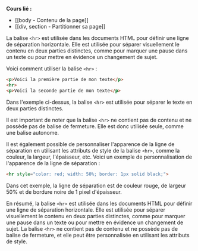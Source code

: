 **Cours lié :**
- [[body - Contenu de la page]]
- [[div, section - Partitionner sa page]]

La balise `<hr>` est utilisée dans les documents HTML pour définir une ligne de séparation horizontale. Elle est utilisée pour séparer visuellement le contenu en deux parties distinctes, comme pour marquer une pause dans un texte ou pour mettre en évidence un changement de sujet.

Voici comment utiliser la balise `<hr>` :

```HTML
<p>Voici la première partie de mon texte</p>
<hr>
<p>Voici la seconde partie de mon texte</p>
```

Dans l'exemple ci-dessus, la balise `<hr>` est utilisée pour séparer le texte en deux parties distinctes.

Il est important de noter que la balise `<hr>` ne contient pas de contenu et ne possède pas de balise de fermeture. Elle est donc utilisée seule, comme une balise autonome.

Il est également possible de personnaliser l'apparence de la ligne de séparation en utilisant les attributs de style de la balise `<hr>`, comme la couleur, la largeur, l'épaisseur, etc. Voici un exemple de personnalisation de l'apparence de la ligne de séparation :

```HTML
<hr style="color: red; width: 50%; border: 1px solid black;">
```

Dans cet exemple, la ligne de séparation est de couleur rouge, de largeur 50% et de bordure noire de 1 pixel d'épaisseur.

En résumé, la balise `<hr>` est utilisée dans les documents HTML pour définir une ligne de séparation horizontale. Elle est utilisée pour séparer visuellement le contenu en deux parties distinctes, comme pour marquer une pause dans un texte ou pour mettre en évidence un changement de sujet. La balise `<hr>` ne contient pas de contenu et ne possède pas de balise de fermeture, et elle peut être personnalisée en utilisant les attributs de style.